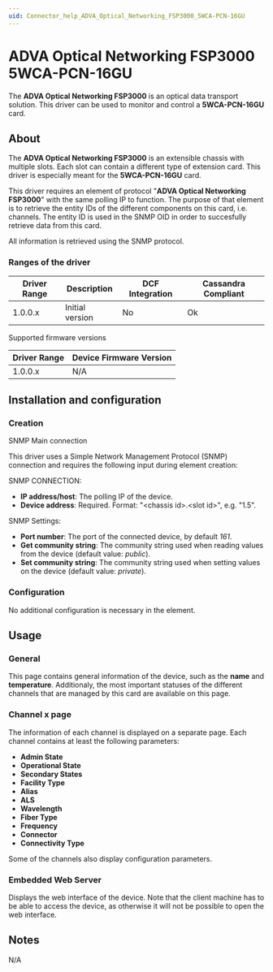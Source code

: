 ```yaml
---
uid: Connector_help_ADVA_Optical_Networking_FSP3000_5WCA-PCN-16GU
---
```


# ADVA Optical Networking FSP3000 5WCA-PCN-16GU

The **ADVA Optical Networking FSP3000** is an optical data transport solution. This driver can be used to monitor and control a **5WCA-PCN-16GU** card.

## About

The **ADVA Optical Networking FSP3000** is an extensible chassis with multiple slots. Each slot can contain a different type of extension card. This driver is especially meant for the **5WCA-PCN-16GU** card.

This driver requires an element of protocol "**ADVA Optical Networking FSP3000**" with the same polling IP to function. The purpose of that element is to retrieve the entity IDs of the different components on this card, i.e. channels. The entity ID is used in the SNMP OID in order to succesfully retrieve data from this card.

All information is retrieved using the SNMP protocol.

### Ranges of the driver

| **Driver Range** | **Description** | **DCF Integration** | **Cassandra Compliant** |
|------------------|-----------------|---------------------|-------------------------|
| 1.0.0.x          | Initial version | No                  | Ok                      |

Supported firmware versions

| **Driver Range** | **Device Firmware Version** |
|------------------|-----------------------------|
| 1.0.0.x          | N/A                         |

## Installation and configuration

### Creation

SNMP Main connection

This driver uses a Simple Network Management Protocol (SNMP) connection and requires the following input during element creation:

SNMP CONNECTION:

- **IP address/host**: The polling IP of the device.
- **Device address**: Required. Format: "\<chassis id\>.\<slot id\>", e.g. "1.5".

SNMP Settings:

- **Port number**: The port of the connected device, by default *161*.
- **Get community string**: The community string used when reading values from the device (default value: *public*).
- **Set community string**: The community string used when setting values on the device (default value: *private*).

### Configuration

No additional configuration is necessary in the element.

## Usage

### General

This page contains general information of the device, such as the **name** and **temperature**. Additionaly, the most important statuses of the different channels that are managed by this card are available on this page.

### Channel x page

The information of each channel is displayed on a separate page. Each channel contains at least the following parameters:

- **Admin State**
- **Operational State**
- **Secondary States**
- **Facility Type**
- **Alias**
- **ALS**
- **Wavelength**
- **Fiber Type**
- **Frequency**
- **Connector**
- **Connectivity Type**

Some of the channels also display configuration parameters.

### Embedded Web Server

Displays the web interface of the device. Note that the client machine has to be able to access the device, as otherwise it will not be possible to open the web interface.

## Notes

N/A
